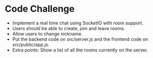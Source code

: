 # Code Challenge

- Implement a real time chat using SocketIO with room support.
- Users should be able to create, join and leave rooms.
- Allow users to change nickname.
- Put the backend code on src/server.js and the frontend code on src/public/app.js.
- Extra points: Show a list of all the rooms currently on the server.
